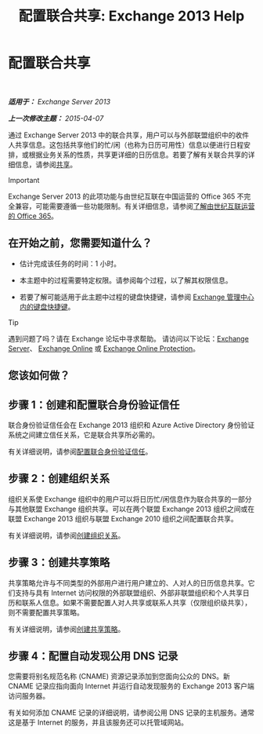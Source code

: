 ﻿---
title: '配置联合共享: Exchange 2013 Help'
TOCTitle: 配置联合共享
ms:assetid: b25ae450-def3-4797-a5fc-6e9bcee71a5d
ms:mtpsurl: https://technet.microsoft.com/zh-cn/library/JJ657483(v=EXCHG.150)
ms:contentKeyID: 50491317
ms.date: 01/11/2018
mtps_version: v=EXCHG.150
ms.translationtype: HT
---

# 配置联合共享

 

_**适用于：** Exchange Server 2013_

_**上一次修改主题：** 2015-04-07_

通过 Exchange Server 2013 中的联合共享，用户可以与外部联盟组织中的收件人共享信息。这包括共享他们的忙/闲（也称为日历可用性）信息以便进行日程安排，或根据业务关系的性质，共享更详细的日历信息。若要了解有关联合共享的详细信息，请参阅[共享](sharing-exchange-2013-help.md)。

> [!IMPORTANT]  
> Exchange Server 2013 的此项功能与由世纪互联在中国运营的 Office 365 不完全兼容，可能需要遵循一些功能限制。有关详细信息，请参阅<a href="https://go.microsoft.com/fwlink/?linkid=313640">了解由世纪互联运营的 Office 365</a>。


## 在开始之前，您需要知道什么？

  - 估计完成该任务的时间：1 小时。

  - 本主题中的过程需要特定权限。请参阅每个过程，以了解其权限信息。

  - 若要了解可能适用于此主题中过程的键盘快捷键，请参阅 [Exchange 管理中心内的键盘快捷键](keyboard-shortcuts-in-the-exchange-admin-center-exchange-online-protection-help.md)。

> [!TIP]  
> 遇到问题了吗？请在 Exchange 论坛中寻求帮助。 请访问以下论坛：<a href="https://go.microsoft.com/fwlink/p/?linkid=60612">Exchange Server</a>、 <a href="https://go.microsoft.com/fwlink/p/?linkid=267542">Exchange Online</a> 或 <a href="https://go.microsoft.com/fwlink/p/?linkid=285351">Exchange Online Protection</a>。


## 您该如何做？

## 步骤 1：创建和配置联合身份验证信任

联合身份验证信任会在 Exchange 2013 组织和 Azure Active Directory 身份验证系统之间建立信任关系，它是联合共享所必需的。

有关详细说明，请参阅[配置联合身份验证信任](configure-a-federation-trust-exchange-2013-help.md)。

## 步骤 2：创建组织关系

组织关系使 Exchange 组织中的用户可以将日历忙/闲信息作为联合共享的一部分与其他联盟 Exchange 组织共享。可以在两个联盟 Exchange 2013 组织之间或在联盟 Exchange 2013 组织与联盟 Exchange 2010 组织之间配置联合共享。

有关详细说明，请参阅[创建组织关系](create-an-organization-relationship-exchange-2013-help.md)。

## 步骤 3：创建共享策略

共享策略允许与不同类型的外部用户进行用户建立的、人对人的日历信息共享。它们支持与具有 Internet 访问权限的外部联盟组织、外部非联盟组织和个人共享日历和联系人信息。如果不需要配置人对人共享或联系人共享（仅限组织级共享），则不需要配置共享策略。

有关详细说明，请参阅[创建共享策略](create-a-sharing-policy-exchange-2013-help.md)。

## 步骤 4：配置自动发现公用 DNS 记录

您需要将别名规范名称 (CNAME) 资源记录添加到您面向公众的 DNS。新 CNAME 记录应指向面向 Internet 并运行自动发现服务的 Exchange 2013 客户端访问服务器。

有关如何添加 CNAME 记录的详细说明，请参阅公用 DNS 记录的主机服务。通常这是基于 Internet 的服务，并且该服务还可以托管域网站。

